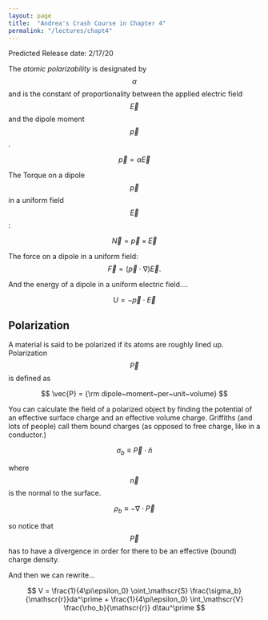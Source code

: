 ```yaml
---
layout: page
title:  "Andrea's Crash Course in Chapter 4"
permalink: "/lectures/chapt4"
---
```


Predicted Release date: 2/17/20

The *atomic polarizability* is designated
by $$\alpha$$ and is the constant of proportionality between the applied
electric field $$\vec{E}$$ and the dipole moment $$\vec{p}$$.

$$
\vec{p} = \alpha \vec{E}
$$

The Torque on a dipole $$\vec{p}$$ in a uniform field $$\vec{E}$$:

$$
\vec{N} = \vec{p} \times \vec{E}
$$

The force on a dipole in a uniform field:
$$
\vec{F} = (\vec{p} \cdot \nabla) \vec{E}.
$$

And the energy of a dipole in a uniform electric field....

$$
U = - \vec{p} \cdot \vec{E}
$$

## Polarization
A material is said to be polarized if its atoms are roughly lined up. 
Polarization $$\vec{P}$$ is defined as

$$
\vec{P} = {\rm dipole~moment~per~unit~volume}
$$

You can calculate the field of a polarized object by finding the potential
of an effective surface charge and an effective volume charge.  Griffiths (and
lots of people) call them bound charges (as opposed to free charge, like in a
conductor.)

$$
\sigma_b \equiv \vec{P}\cdot\hat{n}
$$

where $$\vec{n}$$ is the normal to the surface.   

$$
\rho_b \equiv -\nabla \cdot \vec{P}
$$

so notice that $$\vec{P}$$ has to have a divergence in order for
there to be an effective (bound) charge density. 

And then we can rewrite...

$$
V = \frac{1}{4\pi\epsilon_0} \oint_\mathscr{S} \frac{\sigma_b}{\mathscr{r}}da^\prime  + \frac{1}{4\pi\epsilon_0} \int_\mathscr{V} \frac{\rho_b}{\mathscr{r}} d\tau^\prime
$$

